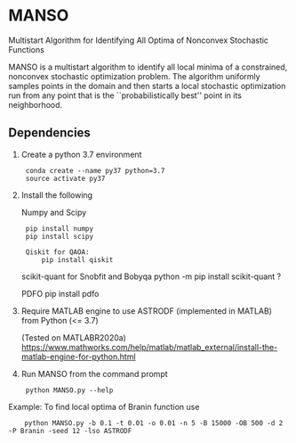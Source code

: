 # MANSO
Multistart Algorithm for Identifying All Optima of Nonconvex Stochastic Functions

MANSO is a multistart algorithm to identify all local minima
 of a constrained, nonconvex stochastic optimization problem. The algorithm
 uniformly samples points in the domain and then starts a local stochastic
 optimization run from any point that is the ``probabilistically best'' point in
 its neighborhood.
 

## Dependencies
1. Create a python 3.7 environment 

		conda create --name py37 python=3.7
		source activate py37

2. Install the following 
	
	Numpy and Scipy
	
		pip install numpy
		pip install scipy
	
    	Qiskit for QAOA:
    		pip install qiskit

	scikit-quant for Snobfit and Bobyqa
    		python -m pip install scikit-quant ?

	PDFO 
		pip install pdfo
	

3. Require MATLAB engine to use ASTRODF (implemented in MATLAB) from Python (<= 3.7)

	(Tested on MATLABR2020a)
	https://www.mathworks.com/help/matlab/matlab_external/install-the-matlab-engine-for-python.html
		

4. Run MANSO from the command prompt

		python MANSO.py --help

Example:
To find local optima of Branin function use

		python MANSO.py -b 0.1 -t 0.01 -o 0.01 -n 5 -B 15000 -OB 500 -d 2 -P Branin -seed 12 -lso ASTRODF


